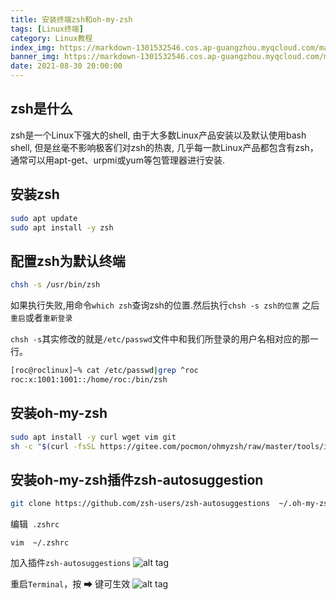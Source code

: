 ```yaml
---
title: 安装终端zsh和oh-my-zsh 
tags: [Linux终端]
category: Linux教程
index_img: https://markdown-1301532546.cos.ap-guangzhou.myqcloud.com/markdown/20210830223037.png
banner_img: https://markdown-1301532546.cos.ap-guangzhou.myqcloud.com/markdown/20210830223037.png
date: 2021-08-30 20:00:00
---
```


## zsh是什么

zsh是一个Linux下强大的shell, 由于大多数Linux产品安装以及默认使用bash shell, 但是丝毫不影响极客们对zsh的热衷, 几乎每一款Linux产品都包含有zsh，通常可以用apt-get、urpmi或yum等包管理器进行安装.

## 安装zsh
```bash
sudo apt update
sudo apt install -y zsh
```
##  配置zsh为默认终端
```bash
chsh -s /usr/bin/zsh
```
如果执行失败,用命令`which zsh`查询zsh的位置.然后执行`chsh -s zsh的位置`
之后`重启`或者`重新登录`

`chsh -s`其实修改的就是`/etc/passwd`文件中和我们所登录的用户名相对应的那一行。

```bash
[roc@roclinux]~% cat /etc/passwd|grep ^roc
roc:x:1001:1001::/home/roc:/bin/zsh
```


## 安装oh-my-zsh
```bash
sudo apt install -y curl wget vim git
sh -c "$(curl -fsSL https://gitee.com/pocmon/ohmyzsh/raw/master/tools/install.sh)"
```

## 安装oh-my-zsh插件zsh-autosuggestion

```bash
git clone https://github.com/zsh-users/zsh-autosuggestions  ~/.oh-my-zsh/custom/plugins/
```
编辑` .zshrc`
```
vim  ~/.zshrc
```
加入插件`zsh-autosuggestions`
![alt tag](https://markdown-1301532546.cos.ap-guangzhou.myqcloud.com/markdown/20210830220807.png)

重启`Terminal`，按 ➡ 键可生效
![alt tag](https://markdown-1301532546.cos.ap-guangzhou.myqcloud.com/markdown/20210830220920.png)
